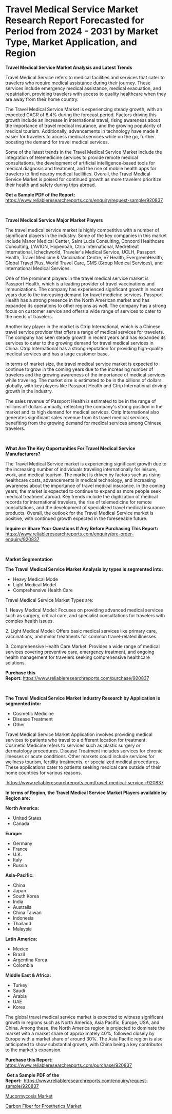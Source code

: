 <p><h1>Travel Medical Service Market Research Report Forecasted for Period from 2024 -  2031 by Market Type, Market Application, and Region</h1></p><p><strong>Travel Medical Service Market Analysis and Latest Trends</strong></p>
<p><p>Travel Medical Service refers to medical facilities and services that cater to travelers who require medical assistance during their journey. These services include emergency medical assistance, medical evacuation, and repatriation, providing travelers with access to quality healthcare when they are away from their home country.</p><p>The Travel Medical Service Market is experiencing steady growth, with an expected CAGR of 6.4% during the forecast period. Factors driving this growth include an increase in international travel, rising awareness about the importance of travel medical insurance, and the growing popularity of medical tourism. Additionally, advancements in technology have made it easier for travelers to access medical services while on the go, further boosting the demand for travel medical services.</p><p>Some of the latest trends in the Travel Medical Service Market include the integration of telemedicine services to provide remote medical consultations, the development of artificial intelligence-based tools for medical diagnosis and treatment, and the rise of mobile health apps for travelers to find nearby medical facilities. Overall, the Travel Medical Service Market is poised for continued growth as more travelers prioritize their health and safety during trips abroad.</p></p>
<p><strong>Get a Sample PDF of the Report:&nbsp;</strong> <a href="https://www.reliableresearchreports.com/enquiry/request-sample/920837">https://www.reliableresearchreports.com/enquiry/request-sample/920837</a></p>
<p>&nbsp;</p>
<p><strong>Travel Medical Service Major Market Players</strong></p>
<p><p>The travel medical service market is highly competitive with a number of significant players in the industry. Some of the key companies in this market include Manor Medical Center, Saint Lucia Consulting, Concord Healthcare Consulting, L'AVION, Hopenoah, Ctrip International, Medretreat International, Icheckworld, Traveler's Medical Service, UCLH, Passport Health, Travel Medicine & Vaccination Centre, e7 Health, EvergreenHealth, Global Travel Plus, World Travel Care, GMS (Group Medical Services), and International Medical Services.</p><p>One of the prominent players in the travel medical service market is Passport Health, which is a leading provider of travel vaccinations and immunizations. The company has experienced significant growth in recent years due to the increasing demand for travel medicine services. Passport Health has a strong presence in the North American market and has expanded its operations to other regions as well. The company has a strong focus on customer service and offers a wide range of services to cater to the needs of travelers.</p><p>Another key player in the market is Ctrip International, which is a Chinese travel service provider that offers a range of medical services for travelers. The company has seen steady growth in recent years and has expanded its services to cater to the growing demand for travel medical services in China. Ctrip International has a strong reputation for providing high-quality medical services and has a large customer base.</p><p>In terms of market size, the travel medical service market is expected to continue to grow in the coming years due to the increasing number of travelers and the growing awareness of the importance of medical services while traveling. The market size is estimated to be in the billions of dollars globally, with key players like Passport Health and Ctrip International driving growth in the industry.</p><p>The sales revenue of Passport Health is estimated to be in the range of millions of dollars annually, reflecting the company's strong position in the market and its high demand for medical services. Ctrip International also generates significant sales revenue from its travel medical services, benefiting from the growing demand for medical services among Chinese travelers.</p></p>
<p>&nbsp;</p>
<p><strong>What Are The Key Opportunities For Travel Medical Service Manufacturers?</strong></p>
<p><p>The Travel Medical Service market is experiencing significant growth due to the increasing number of individuals traveling internationally for leisure, work, and medical tourism. The market is driven by factors such as rising healthcare costs, advancements in medical technology, and increasing awareness about the importance of travel medical insurance. In the coming years, the market is expected to continue to expand as more people seek medical treatment abroad. Key trends include the digitization of medical records for international travelers, the rise of telemedicine for remote consultations, and the development of specialized travel medical insurance products. Overall, the outlook for the Travel Medical Service market is positive, with continued growth expected in the foreseeable future.</p></p>
<p><strong>Inquire or Share Your Questions If Any Before Purchasing This Report:</strong> <a href="https://www.reliableresearchreports.com/enquiry/pre-order-enquiry/920837">https://www.reliableresearchreports.com/enquiry/pre-order-enquiry/920837</a></p>
<p>&nbsp;</p>
<p><strong>Market Segmentation</strong></p>
<p><strong>The Travel Medical Service Market Analysis by types is segmented into:</strong></p>
<p><ul><li>Heavy Medical Mode</li><li>Light Medical Model</li><li>Comprehensive Health Care</li></ul></p>
<p><p>Travel Medical Service Market Types are:</p><p>1. Heavy Medical Model: Focuses on providing advanced medical services such as surgery, critical care, and specialist consultations for travelers with complex health issues.</p><p>2. Light Medical Model: Offers basic medical services like primary care, vaccinations, and minor treatments for common travel-related illnesses.</p><p>3. Comprehensive Health Care Market: Provides a wide range of medical services covering preventive care, emergency treatment, and ongoing health management for travelers seeking comprehensive healthcare solutions.</p></p>
<p><strong>Purchase this Report:&nbsp;</strong><a href="https://www.reliableresearchreports.com/purchase/920837">https://www.reliableresearchreports.com/purchase/920837</a></p>
<p>&nbsp;</p>
<p><strong>The Travel Medical Service Market Industry Research by Application is segmented into:</strong></p>
<p><ul><li>Cosmetic Medicine</li><li>Disease Treatment</li><li>Other</li></ul></p>
<p><p>Travel Medical Service Market Application involves providing medical services to patients who travel to a different location for treatment. Cosmetic Medicine refers to services such as plastic surgery or dermatology procedures. Disease Treatment includes services for chronic illnesses or acute conditions. Other markets could include services for wellness tourism, fertility treatments, or specialized medical procedures. These applications cater to patients seeking medical care outside of their home countries for various reasons.</p></p>
<p><a href="https://www.reliableresearchreports.com/travel-medical-service-r920837">&nbsp;https://www.reliableresearchreports.com/travel-medical-service-r920837</a></p>
<p><strong>In terms of Region, the Travel Medical Service Market Players available by Region are:</strong></p>
<p>
    <p> <strong> North America: </strong>
        <ul>
            <li>United States</li>
            <li>Canada</li>
        </ul>
        </p> 
    <p> <strong> Europe: </strong>
        <ul>
            <li>Germany</li>
            <li>France</li>
            <li>U.K.</li>
            <li>Italy</li>
            <li>Russia</li>
        </ul>
        </p> 
    <p> <strong> Asia-Pacific: </strong>
        <ul>
            <li>China</li>
            <li>Japan</li>
            <li>South Korea</li>
            <li>India</li>
            <li>Australia</li>
            <li>China Taiwan</li>
            <li>Indonesia</li>
            <li>Thailand</li>
            <li>Malaysia</li>
        </ul>
        </p> 
    <p> <strong> Latin America: </strong>
        <ul>
            <li>Mexico</li>
            <li>Brazil</li>
            <li>Argentina Korea</li>
            <li>Colombia</li>
        </ul>
        </p> 
    <p> <strong> Middle East & Africa: </strong>
        <ul>
            <li>Turkey</li>
            <li>Saudi</li>
            <li>Arabia</li>
            <li>UAE</li>
            <li>Korea</li>
        </ul>
    </p>
    </p>
<p><p>The global travel medical service market is expected to witness significant growth in regions such as North America, Asia Pacific, Europe, USA, and China. Among these, the North America region is projected to dominate the market with a market share of approximately 40%, followed closely by Europe with a market share of around 30%. The Asia Pacific region is also anticipated to show substantial growth, with China being a key contributor to the market's expansion.</p></p>
<p><strong>Purchase this Report: </strong><a href="https://www.reliableresearchreports.com/purchase/920837">https://www.reliableresearchreports.com/purchase/920837</a></p>
<p>&nbsp;<strong>Get a Sample PDF of the Report:&nbsp;&nbsp;</strong><a href="https://www.reliableresearchreports.com/enquiry/request-sample/920837">https://www.reliableresearchreports.com/enquiry/request-sample/920837</a></p>
<p><strong></strong></p>
<p><p><a href="https://github.com/josesg55/Market-Research-Report-List-4/blob/main/mucormycosis-market.md">Mucormycosis Market</a></p><p><a href="https://www.linkedin.com/pulse/deep-dive-carbon-fiber-prosthetics-market-itstrends-segmentation-jagae?trackingId=zsiBu4y3RFaMHX6MedKN%2Bw%3D%3D">Carbon Fiber for Prosthetics Market</a></p></p>